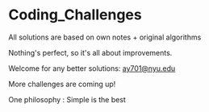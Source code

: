 # Coding_Challenges

All solutions are based on own notes + original algorithms

Nothing's perfect, so it's all about improvements.

Welcome for any better solutions: ay701@nyu.edu

More challenges are coming up!

One philosophy : Simple is the best

